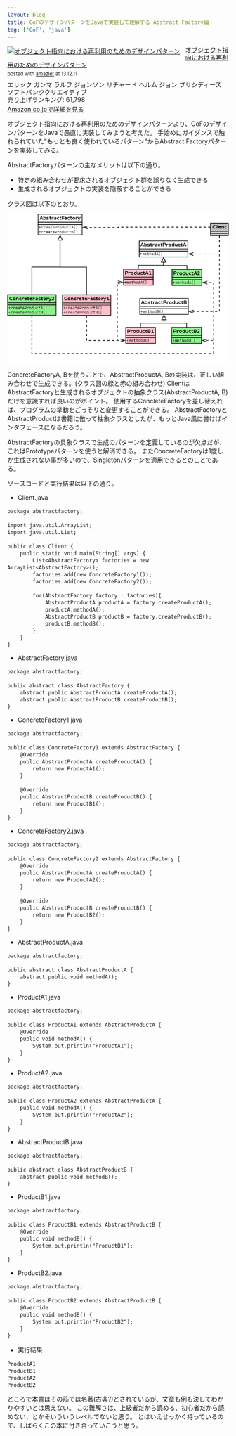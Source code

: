 ```yaml
---
layout: blog
title: GoFのデザインパターンをJavaで実装して理解する Abstract Factory編
tag: ['GoF', 'java']
---
```




<div class="amazlet-box" style="margin-bottom:0px;"><div class="amazlet-image" style="float:left;margin:0px 12px 1px 0px;"><a href="http://www.amazon.co.jp/exec/obidos/ASIN/4797311126/xmisao-22/ref=nosim/" name="amazletlink" target="_blank"><img src="http://ecx.images-amazon.com/images/I/418CWTjHAFL._SL160_.jpg" alt="オブジェクト指向における再利用のためのデザインパターン" style="border: none;" /></a></div><div class="amazlet-info" style="line-height:120%; margin-bottom: 10px"><div class="amazlet-name" style="margin-bottom:10px;line-height:120%"><a href="http://www.amazon.co.jp/exec/obidos/ASIN/4797311126/xmisao-22/ref=nosim/" name="amazletlink" target="_blank">オブジェクト指向における再利用のためのデザインパターン</a><div class="amazlet-powered-date" style="font-size:80%;margin-top:5px;line-height:120%">posted with <a href="http://www.amazlet.com/" title="amazlet" target="_blank">amazlet</a> at 13.12.11</div></div><div class="amazlet-detail">エリック ガンマ ラルフ ジョンソン リチャード ヘルム ジョン ブリシディース <br />ソフトバンククリエイティブ <br />売り上げランキング: 61,798<br /></div><div class="amazlet-sub-info" style="float: left;"><div class="amazlet-link" style="margin-top: 5px"><a href="http://www.amazon.co.jp/exec/obidos/ASIN/4797311126/xmisao-22/ref=nosim/" name="amazletlink" target="_blank">Amazon.co.jpで詳細を見る</a></div></div></div><div class="amazlet-footer" style="clear: left"></div></div>

オブジェクト指向における再利用のためのデザインパターンより、GoFのデザインパターンをJavaで愚直に実装してみようと考えた。
手始めにガイダンスで触れられていた"もっとも良く使われているパターン"からAbstract Factoryパターンを実装してみる。

AbstractFactoryパターンの主なメリットは以下の通り。

- 特定の組み合わせが要求されるオブジェクト群を誤りなく生成できる
- 生成されるオブジェクトの実装を隠蔽することができる

クラス図は以下のとおり。

![Abstract Factory](/assets/2013_12_11_gof_abstractfactory.png)

ConcreteFactoryA, Bを使うことで、AbstractProductA, Bの実装は、正しい組み合わせで生成できる。(クラス図の緑と赤の組み合わせ)
ClientはAbstractFactoryと生成されるオブジェクトの抽象クラス(AbstractProductA, B)だけを意識すれば良いのがポイント。
使用するConcleteFactoryを差し替えれば、プログラムの挙動をごっそりと変更することができる。
AbstractFactoryとAbstractProductは書籍に倣って抽象クラスとしたが、もっとJava風に書けばインタフェースになるだろう。

AbstractFactoryの具象クラスで生成のパターンを定義しているのが欠点だが、これはPrototypeパターンを使うと解消できる。
またConcreteFactoryは1度しか生成されない事が多いので、Singletonパターンを適用できるとのことである。

ソースコードと実行結果は以下の通り。

- Client.java

~~~~
package abstractfactory;

import java.util.ArrayList;
import java.util.List;

public class Client {
	public static void main(String[] args) {
		List<AbstractFactory> factories = new ArrayList<AbstractFactory>();
		factories.add(new ConcreteFactory1());
		factories.add(new ConcreteFactory2());
		
		for(AbstractFactory factory : factories){
			AbstractProductA productA = factory.createProductA();
			productA.methodA();
			AbstractProductB productB = factory.createProductB();
			productB.methodB();
		}
	}
}
~~~~

- AbstractFactory.java

~~~~
package abstractfactory;

public abstract class AbstractFactory {
	abstract public AbstractProductA createProductA();
	abstract public AbstractProductB createProductB();
}
~~~~

- ConcreteFactory1.java

~~~~
package abstractfactory;

public class ConcreteFactory1 extends AbstractFactory {
	@Override
	public AbstractProductA createProductA() {
		return new ProductA1();
	}

	@Override
	public AbstractProductB createProductB() {
		return new ProductB1();
	}
}

~~~~

- ConcreteFactory2.java

~~~~
package abstractfactory;

public class ConcreteFactory2 extends AbstractFactory {
	@Override
	public AbstractProductA createProductA() {
		return new ProductA2();
	}

	@Override
	public AbstractProductB createProductB() {
		return new ProductB2();
	}
}
~~~~

- AbstractProductA.java

~~~~
package abstractfactory;

public abstract class AbstractProductA {
	abstract public void methodA();
}
~~~~

- ProductA1.java

~~~~
package abstractfactory;

public class ProductA1 extends AbstractProductA {
	@Override
	public void methodA() {
		System.out.println("ProductA1");
	}
}
~~~~

- ProductA2.java

~~~~
package abstractfactory;

public class ProductA2 extends AbstractProductA {
	public void methodA() {
		System.out.println("ProductA2");
	}
}

~~~~

- AbstractProductB.java

~~~~
package abstractfactory;

public abstract class AbstractProductB {
	abstract public void methodB();
}
~~~~

- ProductB1.java

~~~~
package abstractfactory;

public class ProductB1 extends AbstractProductB {
	@Override
	public void methodB() {
		System.out.println("ProductB1");
	}
}
~~~~

- ProductB2.java

~~~~
package abstractfactory;

public class ProductB2 extends AbstractProductB {
	@Override
	public void methodB() {
		System.out.println("ProductB2");
	}
}
~~~~

- 実行結果

~~~~
ProductA1
ProductB1
ProductA2
ProductB2
~~~~

ところで本書はその筋では名著(古典?)とされているが、文章も例も決してわかりやすいとは思えない。
この難解さは、上級者だから読める、初心者だから読めない、とかそいういうレベルでないと思う。
とはいえせっかく持っているので、しばらくこの本に付き合っていこうと思う。
